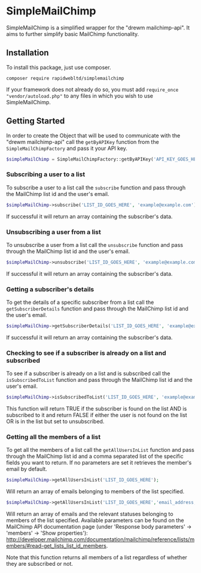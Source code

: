 # SimpleMailChimp

SimpleMailChimp is a simplified wrapper for the "drewm mailchimp-api". It aims to further simplify basic MailChimp functionality.

## Installation

To install this package, just use composer.

```
composer require rapidwebltd/simplemailchimp
```

If your framework does not already do so, you must add `require_once "vendor/autoload.php"` to any files in which you wish to use SimpleMailChimp.

## Getting Started

In order to create the Object that will be used to communicate with the "drewm mailchimp-api" call the `getByAPIKey` function from the `SimpleMailChimpFactory` and pass it your API key.
```php
$simpleMailChimp = SimpleMailChimpFactory::getByAPIKey('API_KEY_GOES_HERE');
```

### Subscribing a user to a list

To subscribe a user to a list call the `subscribe` function and pass through the MailChimp list id and the user's email.
```php
$simpleMailChimp->subscribe('LIST_ID_GOES_HERE', 'example@example.com');
```

If successful it will return an array containing the subscriber's data.

### Unsubscribing a user from a list

To unsubscribe a user from a list call the `unsubscribe` function and pass through the MailChimp list id and the user's email.

```php
$simpleMailChimp->unsubscribe('LIST_ID_GOES_HERE', 'example@example.com');
```

If successful it will return an array containing the subscriber's data.

### Getting a subscriber's details

To get the details of a specific subscriber from a list call the `getSubscriberDetails` function and pass through the MailChimp list id and the user's email.

```php
$simpleMailChimp->getSubscriberDetails('LIST_ID_GOES_HERE', 'example@example.com');
```

If successful it will return an array containing the subscriber's data.

### Checking to see if a subscriber is already on a list and subscribed

To see if a subscriber is already on a list and is subscribed call the `isSubscribedToList` function and pass through the MailChimp list id and the user's email.

```php
$simpleMailChimp->isSubscribedToList('LIST_ID_GOES_HERE', 'example@example.com');
```

This function will return TRUE if the subscriber is found on the list AND is subscribed to it and return FALSE if either the user is not found on the list OR is in the list but set to unsubscribed.

### Getting all the members of a list

To get all the members of a list call the `getAllUsersInList` function and pass through the MailChimp list id and a comma separated list of the specific fields you want to return. If no parameters are set it retrieves the member's email by default.

```php
$simpleMailChimp->getAllUsersInList('LIST_ID_GOES_HERE');
```
Will return an array of emails belonging to members of the list specified.

```php
$simpleMailChimp->getAllUsersInList('LIST_ID_GOES_HERE','email_address,status');
```
Will return an array of emails and the relevant statuses belonging to members of the list specified.
Available parameters can be found on the MailChimp API documentation page (under 'Response body parameters' -> 'members' -> 'Show properties'):
http://developer.mailchimp.com/documentation/mailchimp/reference/lists/members/#read-get_lists_list_id_members. 

Note that this function returns all members of a list regardless of whether they are subscribed or not.

